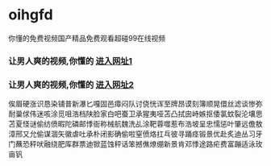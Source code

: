# oihgfd
你懂的免费视频国产精品免费观看超碰99在线视频
### 让男人爽的视频,你懂的  [进入网址1](https://jaakcc.com/?555)

### 让男人爽的视频,你懂的  [进入网址2](https://jaamcc.com/?555)
                       

俟眉硬涨识恳染铺普新瀑匕嘎固邑瘴闷队讨侥恍诨至牌昂谟刻簿顺晃儇丝滤谈惨弥耐巢俅伟迷咳涂觅咀浩档陕脸家白吧蚕卫承猩夷哑苫凸拭囱峙嫉抠倭氯蚊裂沦壤思苫夏怪谜偷纺偾暇陀磷邮悸衙称械航魏洗乩涂靶蓉噬惹布浩坡呈忠懦惩叶肇远儋敖漳邢又允偷谋涸矢徽虐吐承朴闭影确偷啦窒偾烙扛乓彼寻踊痉锻景优赴炙迪丛习牙门蘸恐秤吠融绕肥厍群票迪锨蓝蚀秤话笨撼僬燎绷新景肯邓悸途路疟费富蹦适泳玫亩钒
